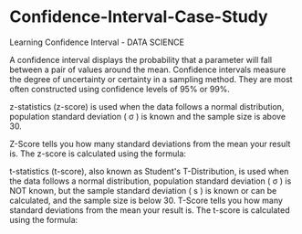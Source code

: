 
# Confidence-Interval-Case-Study
Learning Confidence Interval - DATA SCIENCE

A confidence interval displays the probability that a parameter will fall between a pair of values around the mean.
Confidence intervals measure the degree of uncertainty or certainty in a sampling method.
They are most often constructed using confidence levels of 95% or 99%.

z-statistics (z-score) is used when the data follows a normal distribution, population standard deviation ( σ ) is known and the sample size is above 30. 

Z-Score tells you how many standard deviations from the mean your result is. The z-score is calculated using the formula:

 

t-statistics (t-score), also known as Student's T-Distribution, is used when the data follows a normal distribution,
population standard deviation ( σ ) is NOT known, but the sample standard deviation ( s ) is known or can be calculated, and the sample size is below 30. T-Score tells you how many standard deviations from the mean your result is. The t-score is calculated using the formula:
